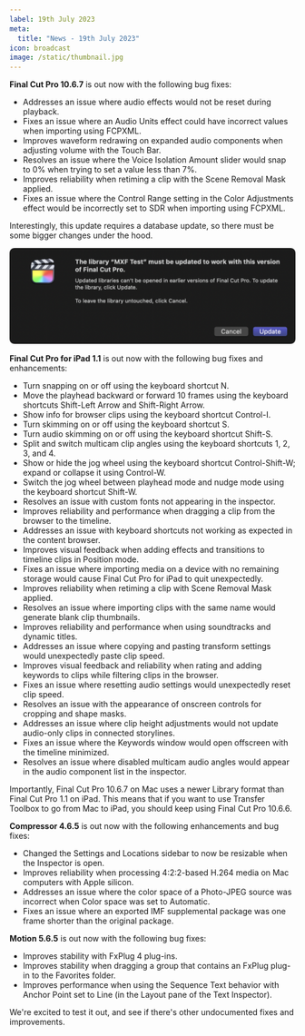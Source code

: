 ```yaml
---
label: 19th July 2023
meta:
  title: "News - 19th July 2023"
icon: broadcast
image: /static/thumbnail.jpg
---
```


**Final Cut Pro 10.6.7** is out now with the following bug fixes:

- Addresses an issue where audio effects would not be reset during playback.
- Fixes an issue where an Audio Units effect could have incorrect values when importing using FCPXML.
- Improves waveform redrawing on expanded audio components when adjusting volume with the Touch Bar.
- Resolves an issue where the Voice Isolation Amount slider would snap to 0% when trying to set a value less than 7%.
- Improves reliability when retiming a clip with the Scene Removal Mask applied.
- Fixes an issue where the Control Range setting in the Color Adjustments effect would be incorrectly set to SDR when importing using FCPXML.

Interestingly, this update requires a database update, so there must be some bigger changes under the hood.

![](/static/database-update.png)

**Final Cut Pro for iPad 1.1** is out now with the following bug fixes and enhancements:

- Turn snapping on or off using the keyboard shortcut N.
- Move the playhead backward or forward 10 frames using the keyboard shortcuts Shift-Left Arrow and Shift-Right Arrow.
- Show info for browser clips using the keyboard shortcut Control-I.
- Turn skimming on or off using the keyboard shortcut S.
- Turn audio skimming on or off using the keyboard shortcut Shift-S.
- Split and switch multicam clip angles using the keyboard shortcuts 1, 2, 3, and 4.
- Show or hide the jog wheel using the keyboard shortcut Control-Shift-W; expand or collapse it using Control-W.
- Switch the jog wheel between playhead mode and nudge mode using the keyboard shortcut Shift-W.
- Resolves an issue with custom fonts not appearing in the inspector.
- Improves reliability and performance when dragging a clip from the browser to the timeline.
- Addresses an issue with keyboard shortcuts not working as expected in the content browser.
- Improves visual feedback when adding effects and transitions to timeline clips in Position mode.
- Fixes an issue where importing media on a device with no remaining storage would cause Final Cut Pro for iPad to quit unexpectedly.
- Improves reliability when retiming a clip with Scene Removal Mask applied.
- Resolves an issue where importing clips with the same name would generate blank clip thumbnails.
- Improves reliability and performance when using soundtracks and dynamic titles.
- Addresses an issue where copying and pasting transform settings would unexpectedly paste clip speed.
- Improves visual feedback and reliability when rating and adding keywords to clips while filtering clips in the browser.
- Fixes an issue where resetting audio settings would unexpectedly reset clip speed.
- Resolves an issue with the appearance of onscreen controls for cropping and shape masks.
- Addresses an issue where clip height adjustments would not update audio-only clips in connected storylines.
- Fixes an issue where the Keywords window would open offscreen with the timeline minimized.
- Resolves an issue where disabled multicam audio angles would appear in the audio component list in the inspector.

Importantly, Final Cut Pro 10.6.7 on Mac uses a newer Library format than Final Cut Pro 1.1 on iPad. This means that if you want to use Transfer Toolbox to go from Mac to iPad, you should keep using Final Cut Pro 10.6.6.

**Compressor 4.6.5** is out now with the following enhancements and bug fixes:

- Changed the Settings and Locations sidebar to now be resizable when the Inspector is open.
- Improves reliability when processing 4:2:2-based H.264 media on Mac computers with Apple silicon.
- Addresses an issue where the color space of a Photo-JPEG source was incorrect when Color space was set to Automatic.
- Fixes an issue where an exported IMF supplemental package was one frame shorter than the original package.

**Motion 5.6.5** is out now with the following bug fixes:

- Improves stability with FxPlug 4 plug-ins.
- Improves stability when dragging a group that contains an FxPlug plug-in to the Favorites folder.
- Improves performance when using the Sequence Text behavior with Anchor Point set to Line (in the Layout pane of the Text Inspector).

We're excited to test it out, and see if there's other undocumented fixes and improvements.